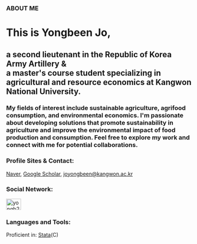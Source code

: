 ### ABOUT ME

<h1 align="left">This is Yongbeen Jo,</h1>
<h2 align="left">a second lieutenant in the Republic of Korea Army Artillery & <br> a master's course student specializing in agricultural and resource economics at Kangwon National University.</h2>
<h3 align="left">My fields of interest include sustainable agriculture, agrifood consumption, and environmental economics. I'm passionate about developing solutions that promote sustainability in agriculture and improve the environmental impact of food production and consumption. Feel free to explore my work and connect with me for potential collaborations.</h3>
<p align="left">

<h3 align="left">Profile Sites & Contact:</h3>
<a href="https://naver.me/5v4Tlrwy">Naver</a>, <a href="https://scholar.google.co.kr/citations?user=KnpcMF0AAAAJ&hl=ko">Google Scholar</a>, 
<a href="mailto:joyongbeen@kangwon.ac.kr">joyongbeen@kangwon.ac.kr</a>
</p>

<h3 align="left">Social Network:</h3>
<p align="left">
<a href="https://instagram.com/yongb22n" target="blank"><img align="center" src="https://raw.githubusercontent.com/rahuldkjain/github-profile-readme-generator/master/src/images/icons/Social/instagram.svg" alt="yongb22n" height="30" width="40" /></a>
</p>

<h3 align="left">Languages and Tools:</h3>
Proficient in: <a href="https://www.stata.com">Stata</a>(C)
 </p>
